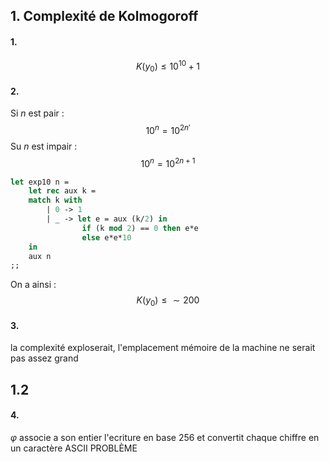 ## 1. Complexité de Kolmogoroff
#### 1.
$$K(y_{0}) \leq 10^{10}+1$$
#### 2.
Si $n$ est pair : 
$$10^{n} = 10^{2n'}$$
Su $n$ est impair : 
$$10^{n} = 10^{2n+1}$$

```Ocaml
let exp10 n =
	let rec aux k =
	match k with
		| 0 -> 1
		| _ -> let e = aux (k/2) in
				if (k mod 2) == 0 then e*e
				else e*e*10
	in
	aux n
;;

```

On a ainsi : 
$$K(y_{0}) \leq \sim200$$

#### 3.
la complexité exploserait, l'emplacement mémoire de la machine ne serait pas assez grand

## 1.2
#### 4.
$\varphi$ associe a son entier l'ecriture en base 256 et convertit chaque chiffre en un caractère ASCII
PROBLÈME 